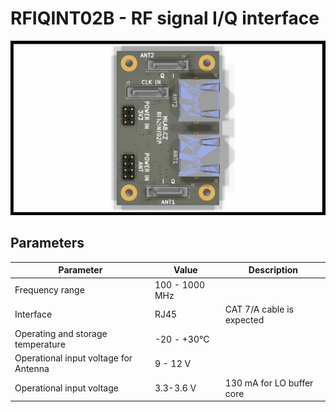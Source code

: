 # RFIQINT02B -  RF signal I/Q interface


![RFIQINT02B PCB render](doc/src/img/RFIQINT02B_big_top.jpg)


## Parameters

| Parameter | Value | Description |
|-----------|-------|-------------|
| Frequency range | 100 - 1000 MHz |  |
| Interface | RJ45 | CAT 7/A cable is expected |
| Operating and storage temperature | -20 - +30°C |  |
| Operational input voltage for Antenna | 9 - 12 V |  |
| Operational input voltage  | 3.3-3.6 V | 130 mA for LO buffer core |
